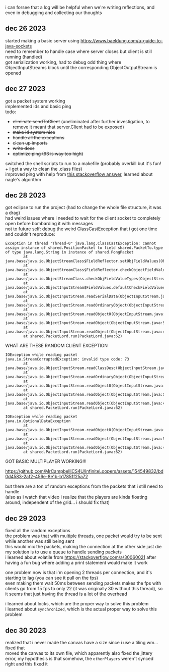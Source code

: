 i can forsee that a log will be helpful when we're writing reflections, and even in debugging and collecting our thoughts

## dec 26 2023
started making a basic server using https://www.baeldung.com/a-guide-to-java-sockets  
need to remember to handle case where server closes but client is still running (handled)  
got serialization working, had to debug odd thing where ObjectInputStreams block until the corresponding ObjectOutputStream is opened  

## dec 27 2023
got a packet system working  
implemented ids and basic ping  
todo:
- ~~eliminate sendToClient~~ (uneliminated after further investigation, to remove it meant that server.Client had to be exposed)
- ~~make id system nice~~
- ~~handle all the exceptions~~
- ~~clean up imports~~
- ~~write docs~~
- ~~optimize ping (93 is way too high)~~

switched the shell scripts to run to a makefile (probably overkill but it's fun! + i get a way to clean the .class files)  
improved ping with help from [this stackoverflow answer](https://stackoverflow.com/a/49058389), learned about nagle's algorithm

## dec 28 2023
got eclipse to run the project (had to change the whole file structure, it was a drag)  
had weird issues where i needed to wait for the client socket to completely open before bombarding it with messages  
not to future self: debug the weird ClassCastException that i got one time and couldn't reproduce:  
```
Exception in thread "Thread-0" java.lang.ClassCastException: cannot assign instance of shared.PositionPacket to field shared.PacketTo.type of type java.lang.String in instance of shared.PongPacket
        at java.base/java.io.ObjectStreamClass$FieldReflector.setObjFieldValues(ObjectStreamClass.java:2096)
        at java.base/java.io.ObjectStreamClass$FieldReflector.checkObjectFieldValueTypes(ObjectStreamClass.java:2060)
        at java.base/java.io.ObjectStreamClass.checkObjFieldValueTypes(ObjectStreamClass.java:1349)
        at java.base/java.io.ObjectInputStream$FieldValues.defaultCheckFieldValues(ObjectInputStream.java:2697)
        at java.base/java.io.ObjectInputStream.readSerialData(ObjectInputStream.java:2498)
        at java.base/java.io.ObjectInputStream.readOrdinaryObject(ObjectInputStream.java:2284)
        at java.base/java.io.ObjectInputStream.readObject0(ObjectInputStream.java:1762)
        at java.base/java.io.ObjectInputStream.readObject(ObjectInputStream.java:540)
        at java.base/java.io.ObjectInputStream.readObject(ObjectInputStream.java:498)
        at shared.PacketLord.run(PacketLord.java:62)
```
WHAT ARE THESE RANDOM CLIENT EXCEPTION
```
IOException while reading packet
java.io.StreamCorruptedException: invalid type code: 73
        at java.base/java.io.ObjectInputStream.readClassDesc(ObjectInputStream.java:1935)
        at java.base/java.io.ObjectInputStream.readOrdinaryObject(ObjectInputStream.java:2252)
        at java.base/java.io.ObjectInputStream.readObject0(ObjectInputStream.java:1762)
        at java.base/java.io.ObjectInputStream.readObject(ObjectInputStream.java:540)
        at java.base/java.io.ObjectInputStream.readObject(ObjectInputStream.java:498)
        at shared.PacketLord.run(PacketLord.java:62)
```
```
IOException while reading packet
java.io.OptionalDataException
        at java.base/java.io.ObjectInputStream.readObject0(ObjectInputStream.java:1777)
        at java.base/java.io.ObjectInputStream.readObject(ObjectInputStream.java:540)
        at java.base/java.io.ObjectInputStream.readObject(ObjectInputStream.java:498)
        at shared.PacketLord.run(PacketLord.java:62)
```
GOT BASIC MULTIPLAYER WORKING!!!  

https://github.com/MrCampbellICS4U/InfiniteLoopers/assets/154549832/bd0d4583-2af2-456e-8e1b-b17851f25a72

but there are a ton of random exceptions from the packets that i still need to handle  
(also as i watch that video i realize that the players are kinda floating around, independent of the grid... i should fix that)

## dec 29 2023
fixed all the random exceptions  
the problem was that with multiple threads, one packet would try to be sent while another was still being sent  
this would mix the packets, making the connection at the other side just die  
my solution is to use a queue to handle sending packets  
i learned about volatile from https://stackoverflow.com/a/30060021 after having a fun bug where adding a print statement would make it work  
  
one problem now is that i'm opening 2 threads per connection, and it's starting to lag (you can see it pull on the fps)  
even making them wait 50ms between sending packets makes the fps with clients go from 15 fps to only 22 (it was originally 30 without this thread), so it seems that just having the thread is a lot of the overhead  

i learned about locks, which are the proper way to solve this problem  
i learned about `synchronized`, which is the actual proper way to solve this problem  

## dec 30 2023
realized that i never made the canvas have a size since i use a tiling wm... fixed that  
moved the canvas to its own file, which apparently also fixed the jittery error, my hypothesis is that somehow, the `otherPlayers` weren't synced right and this fixed it  